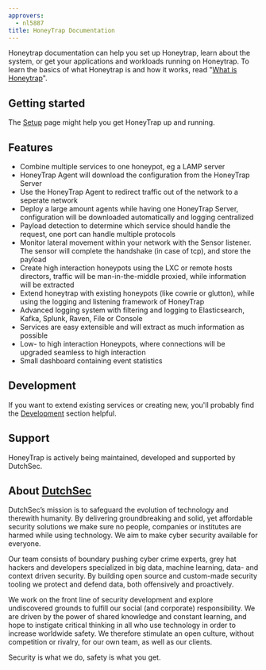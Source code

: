 ```yaml
---
approvers:
  - nl5887
title: HoneyTrap Documentation
---
```


Honeytrap documentation can help you set up Honeytrap, learn about the system, or get your applications and workloads running on Honeytrap. To learn the basics of what Honeytrap is and how it works, read "[What is Honeytrap](/docs/concepts/overview/what-is-honeytrap/)".

## Getting started

The [Setup](/docs/setup/) page might help you get HoneyTrap up and running.

## Features

- Combine multiple services to one honeypot, eg a LAMP server
- HoneyTrap Agent will download the configuration from the HoneyTrap Server
- Use the HoneyTrap Agent to redirect traffic out of the network to a seperate network
- Deploy a large amount agents while having one HoneyTrap Server, configuration will be downloaded automatically and logging centralized
- Payload detection to determine which service should handle the request, one port can handle multiple protocols
- Monitor lateral movement within your network with the Sensor listener. The sensor will complete the handshake (in case of tcp), and store the payload
- Create high interaction honeypots using the LXC or remote hosts directors, traffic will be man-in-the-middle proxied, while information will be extracted
- Extend honeytrap with existing honeypots (like cowrie or glutton), while using the logging and listening framework of HoneyTrap
- Advanced logging system with filtering and logging to Elasticsearch, Kafka, Splunk, Raven, File or Console
- Services are easy extensible and will extract as much information as possible
- Low- to high interaction Honeypots, where connections will be upgraded seamless to high interaction
- Small dashboard containing event statistics

## Development

If you want to extend existing services or creating new, you'll probably find the [Development](/docs/development/) section helpful.

## Support

HoneyTrap is actively being maintained, developed and supported by DutchSec.

## About [DutchSec](https://dutchsec.com/)

DutchSec’s mission is to safeguard the evolution of technology and therewith humanity. By delivering groundbreaking and solid, yet affordable security solutions we make sure no people, companies or institutes are harmed while using technology. We aim to make cyber security available for everyone.

Our team consists of boundary pushing cyber crime experts, grey hat hackers and developers specialized in big data, machine learning, data- and context driven security. By building open source and custom-made security tooling we protect and defend data, both offensively and proactively.

We work on the front line of security development and explore undiscovered grounds to fulfill our social (and corporate) responsibility. We are driven by the power of shared knowledge and constant learning, and hope to instigate critical thinking in all who use technology in order to increase worldwide safety. We therefore stimulate an open culture, without competition or rivalry, for our own team, as well as our clients.

Security is what we do, safety is what you get.
